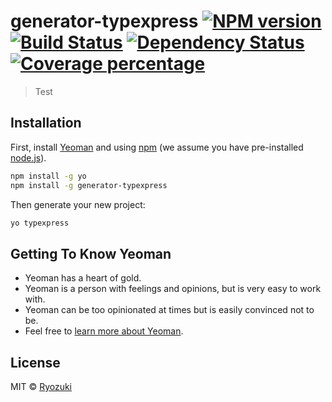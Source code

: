 # generator-typexpress [![NPM version][npm-image]][npm-url] [![Build Status][travis-image]][travis-url] [![Dependency Status][daviddm-image]][daviddm-url] [![Coverage percentage][coveralls-image]][coveralls-url]
> Test

## Installation

First, install [Yeoman](http://yeoman.io) and  using [npm](https://www.npmjs.com/) (we assume you have pre-installed [node.js](https://nodejs.org/)).

```bash
npm install -g yo
npm install -g generator-typexpress
```

Then generate your new project:

```bash
yo typexpress
```

## Getting To Know Yeoman

 * Yeoman has a heart of gold.
 * Yeoman is a person with feelings and opinions, but is very easy to work with.
 * Yeoman can be too opinionated at times but is easily convinced not to be.
 * Feel free to [learn more about Yeoman](http://yeoman.io/).

## License

MIT © [Ryozuki]()


[npm-image]: https://badge.fury.io/js/generator-typexpress.svg
[npm-url]: https://npmjs.org/package/generator-typexpress
[travis-image]: https://travis-ci.org/Ryozuki/generator-typexpress.svg?branch=master
[travis-url]: https://travis-ci.org/Ryozuki/generator-typexpress
[daviddm-image]: https://david-dm.org/Ryozuki/generator-typexpress.svg?theme=shields.io
[daviddm-url]: https://david-dm.org/Ryozuki/generator-typexpress
[coveralls-image]: https://coveralls.io/repos/Ryozuki/generator-typexpress/badge.svg
[coveralls-url]: https://coveralls.io/r/Ryozuki/generator-typexpress

